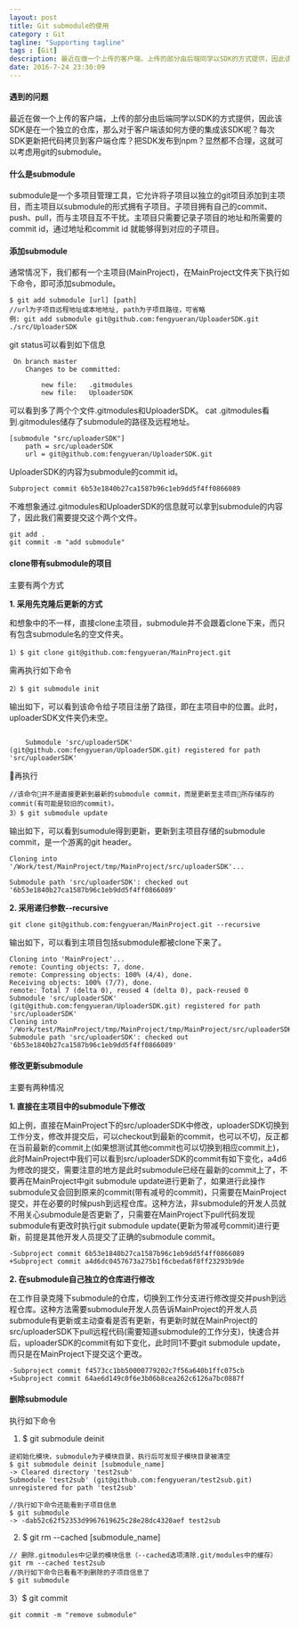 ```yaml
---
layout: post
title: Git submodule的使用
category : Git
tagline: "Supporting tagline"
tags : [Git]
description: 最近在做一个上传的客户端，上传的部分由后端同学以SDK的方式提供，因此该SDK是在一个独立的仓库，那么对于客户端该如何方便的对集成该SDK呢？这就可以考虑用git的submodule。
date: 2016-7-24 23:30:09
---
```


#### 遇到的问题

最近在做一个上传的客户端，上传的部分由后端同学以SDK的方式提供，因此该SDK是在一个独立的仓库，那么对于客户端该如何方便的集成该SDK呢？每次SDK更新把代码拷贝到客户端仓库？把SDK发布到npm？显然都不合理，这就可以考虑用git的submodule。

#### 什么是submodule

submodule是一个多项目管理工具，它允许将子项目以独立的git项目添加到主项目，而主项目以submodule的形式拥有子项目。子项目拥有自己的commit、push、pull，而与主项目互不干扰。主项目只需要记录子项目的地址和所需要的commit id，通过地址和commit id 就能够得到对应的子项目。

#### 添加submodule
通常情况下，我们都有一个主项目(MainProject)，在MainProject文件夹下执行如下命令，即可添加submodule。
```
$ git add submodule [url] [path]
//url为子项目远程地址或本地地址, path为子项目路径，可省略
例: git add submodule git@github.com:fengyueran/UploaderSDK.git ./src/UploaderSDK
```
git status可以看到如下信息
```
 On branch master
    Changes to be committed:
    
        new file:   .gitmodules
        new file:   UploaderSDK
```
可以看到多了两个个文件.gitmodules和UploaderSDK。
cat .gitmodules看到.gitmodules储存了submodule的路径及远程地址。
```
[submodule "src/uploaderSDK"]
	path = src/uploaderSDK
	url = git@github.com:fengyueran/UploaderSDK.git
```
UploaderSDK的内容为submodule的commit id。
```
Subproject commit 6b53e1840b27ca1587b96c1eb9dd5f4ff0866089
```
不难想象通过.gitmodules和UploaderSDK的信息就可以拿到submodule的内容了，因此我们需要提交这个两个文件。
```
git add .
git commit -m "add submodule"
```

#### clone带有submodule的项目

主要有两个方式

**1. 采用先克隆后更新的方式**

和想象中的不一样，直接clone主项目，submodule并不会跟着clone下来，而只有包含submodule名的空文件夹。
```
1）$ git clone git@github.com:fengyueran/MainProject.git
```
需再执行如下命令
```
2）$ git submodule init
```
输出如下，可以看到该命令给子项目注册了路径，即在主项目中的位置。此时，uploaderSDK文件夹仍未空。
```
    
    Submodule 'src/uploaderSDK' (git@github.com:fengyueran/UploaderSDK.git) registered for path 'src/uploaderSDK'
```
再执行
```
//该命令并不是直接更新到最新的submodule commit，而是更新至主项目所存储存的commit(有可能是较旧的commit)。
3）$ git submodule update
```
输出如下，可以看到sumodule得到更新，更新到主项目存储的submodule commit，是一个游离的git header。
  ```
  Cloning into '/Work/test/MainProject/tmp/MainProject/src/uploaderSDK'...

  Submodule path 'src/uploaderSDK': checked out '6b53e1840b27ca1587b96c1eb9dd5f4ff0866089'
  ```


**2. 采用递归参数--recursive**

```
git clone git@github.com:fengyueran/MainProject.git --recursive
```
输出如下，可以看到主项目包括submodule都被clone下来了。
```
Cloning into 'MainProject'...
remote: Counting objects: 7, done.
remote: Compressing objects: 100% (4/4), done.
Receiving objects: 100% (7/7), done.
remote: Total 7 (delta 0), reused 4 (delta 0), pack-reused 0
Submodule 'src/uploaderSDK' (git@github.com:fengyueran/UploaderSDK.git) registered for path 'src/uploaderSDK'
Cloning into '/Work/test/MainProject/tmp/MainProject/tmp/MainProject/src/uploaderSDK'...
Submodule path 'src/uploaderSDK': checked out '6b53e1840b27ca1587b96c1eb9dd5f4ff0866089'
```

#### 修改更新submodule

主要有两种情况

**1. 直接在主项目中的submodule下修改**

如上例，直接在MainProject下的src/uploaderSDK中修改，uploaderSDK切换到工作分支，修改并提交后，可以checkout到最新的commit，也可以不切，反正都在当前最新的commit上(如果想测试其他commit也可以切换到相应commit上)，此时MainProject中我们可以看到src/uploaderSDK的commit有如下变化，a4d6为修改的提交，需要注意的地方是此时submodule已经在最新的commit上了，不要再在MainProject中git submodule update进行更新了，如果进行此操作submodule又会回到原来的commit(带有减号的commit)，只需要在MainProject提交，并在必要的时候push到远程仓库。这种方法，非submodule的开发人员就不用关心submodule是否更新了，只需要在MainProject下pull代码发现submodule有更改时执行git submodule update(更新为带减号commit)进行更新，前提是其他开发人员提交了正确的submodule commit。
```差点
-Subproject commit 6b53e1840b27ca1587b96c1eb9dd5f4ff0866089
+Subproject commit a4d6dc0457673a275b1f6cbeda6f8ff23293b9de
```
**2. 在submodule自己独立的仓库进行修改**

在工作目录克隆下submodule的仓库，切换到工作分支进行修改提交并push到远程仓库。这种方法需要submodule开发人员告诉MainProject的开发人员submodule有更新或主动查看是否有更新，有更新时就在MainProject的src/uploaderSDK下pull远程代码(需要知道submodule的工作分支)，快速合并后，uploaderSDK的commit有如下变化，此时同1不要git submodule update，而只是在MainProject下提交这个更改。
```
-Subproject commit f4573cc1bb50000779202c7f56a640b1ffc075cb
+Subproject commit 64ae6d149c0f6e3b06b8cea262c6126a7bc0887f

```

#### 删除submodule

执行如下命令

1) $ git submodule deinit 
```
逆初始化模块，submodule为子模块目录，执行后可发现子模块目录被清空
$ git submodule deinit [submodule_name] 
-> Cleared directory 'test2sub'
Submodule 'test2sub' (git@github.com:fengyueran/test2sub.git) unregistered for path 'test2sub'

//执行如下命令还能看到子项目信息
$ git submodule
-> -dab52c62f52353d9967619625c28e28dc4320aef test2sub
```
2) $ git rm --cached [submodule_name]
```
// 删除.gitmodules中记录的模块信息（--cached选项清除.git/modules中的缓存）
git rm --cached test2sub
//执行如下命令已看看不到删除的子项目信息了
$ git submodule
```
3）$ git commit
```
git commit -m "remove submodule"
```




